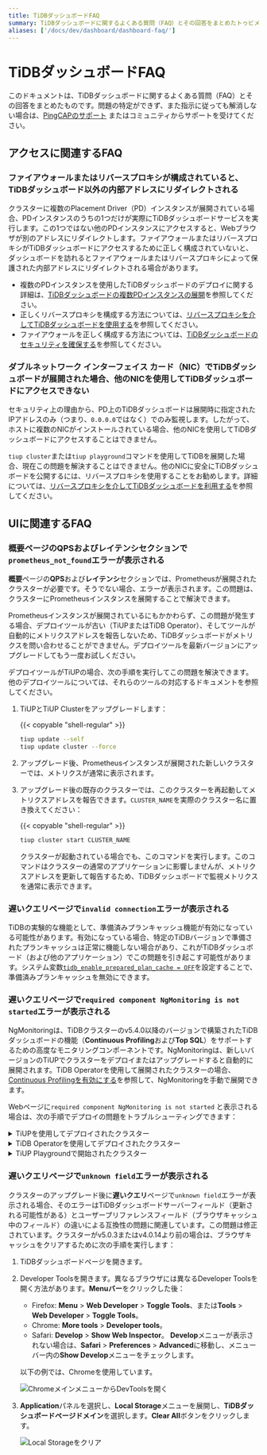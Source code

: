 ```yaml
---
title: TiDBダッシュボードFAQ
summary: TiDBダッシュボードに関するよくある質問（FAQ）とその回答をまとめたトゥビメント
aliases: ['/docs/dev/dashboard/dashboard-faq/']
---
```


# TiDBダッシュボードFAQ

このドキュメントは、TiDBダッシュボードに関するよくある質問（FAQ）とその回答をまとめたものです。問題の特定ができず、また指示に従っても解消しない場合は、[PingCAPのサポート](/support.md) またはコミュニティからサポートを受けてください。

## アクセスに関連するFAQ

### ファイアウォールまたはリバースプロキシが構成されていると、TiDBダッシュボード以外の内部アドレスにリダイレクトされる

クラスターに複数のPlacement Driver（PD）インスタンスが展開されている場合、PDインスタンスのうちの1つだけが実際にTiDBダッシュボードサービスを実行します。この1つではない他のPDインスタンスにアクセスすると、Webブラウザが別のアドレスにリダイレクトします。ファイアウォールまたはリバースプロキシがTiDBダッシュボードにアクセスするために正しく構成されていないと、ダッシュボードを訪れるとファイアウォールまたはリバースプロキシによって保護された内部アドレスにリダイレクトされる場合があります。

- 複数のPDインスタンスを使用したTiDBダッシュボードのデプロイに関する詳細は、[TiDBダッシュボードの複数PDインスタンスの展開](/dashboard/dashboard-ops-deploy.md)を参照してください。
- 正しくリバースプロキシを構成する方法については、[リバースプロキシを介してTiDBダッシュボードを使用する](/dashboard/dashboard-ops-reverse-proxy.md)を参照してください。
- ファイアウォールを正しく構成する方法については、[TiDBダッシュボードのセキュリティを確保する](/dashboard/dashboard-ops-security.md)を参照してください。

### ダブルネットワーク インターフェイス カード（NIC）でTiDBダッシュボードが展開された場合、他のNICを使用してTiDBダッシュボードにアクセスできない

セキュリティ上の理由から、PD上のTiDBダッシュボードは展開時に指定されたIPアドレスのみ（つまり、`0.0.0.0`ではなく）でのみ監視します。したがって、ホストに複数のNICがインストールされている場合、他のNICを使用してTiDBダッシュボードにアクセスすることはできません。

`tiup cluster`または`tiup playground`コマンドを使用してTiDBを展開した場合、現在この問題を解決することはできません。他のNICに安全にTiDBダッシュボードを公開するには、リバースプロキシを使用することをお勧めします。詳細については、[リバースプロキシを介してTiDBダッシュボードを利用する](/dashboard/dashboard-ops-reverse-proxy.md)を参照してください。

## UIに関連するFAQ

### 概要ページの**QPS**および**レイテンシ**セクションで`prometheus_not_found`エラーが表示される

**概要**ページの**QPS**および**レイテンシ**セクションでは、Prometheusが展開されたクラスターが必要です。そうでない場合、エラーが表示されます。この問題は、クラスターにPrometheusインスタンスを展開することで解決できます。

Prometheusインスタンスが展開されているにもかかわらず、この問題が発生する場合、デプロイツールが古い（TiUPまたはTiDB Operator）、そしてツールが自動的にメトリクスアドレスを報告しないため、TiDBダッシュボードがメトリクスを問い合わせることができません。デプロイツールを最新バージョンにアップグレードしてもう一度お試しください。

デプロイツールがTiUPの場合、次の手順を実行してこの問題を解決できます。他のデプロイツールについては、それらのツールの対応するドキュメントを参照してください。

1. TiUPとTiUP Clusterをアップグレードします：

    {{< copyable "shell-regular" >}}

    ```bash
    tiup update --self
    tiup update cluster --force
    ```

2. アップグレード後、Prometheusインスタンスが展開された新しいクラスターでは、メトリクスが通常に表示されます。

3. アップグレード後の既存のクラスターでは、このクラスターを再起動してメトリクスアドレスを報告できます。`CLUSTER_NAME`を実際のクラスター名に置き換えてください：

    {{< copyable "shell-regular" >}}

    ```bash
    tiup cluster start CLUSTER_NAME
    ```

   クラスターが起動されている場合でも、このコマンドを実行します。このコマンドはクラスターの通常のアプリケーションに影響しませんが、メトリクスアドレスを更新して報告するため、TiDBダッシュボードで監視メトリクスを通常に表示できます。

### **遅いクエリ**ページで`invalid connection`エラーが表示される

TiDBの実験的な機能として、準備済みプランキャッシュ機能が有効になっている可能性があります。有効になっている場合、特定のTiDBバージョンで準備されたプランキャッシュは正常に機能しない場合があり、これがTiDBダッシュボード（および他のアプリケーション）でこの問題を引き起こす可能性があります。システム変数[`tidb_enable_prepared_plan_cache = OFF`](/system-variables.md#tidb_enable_prepared_plan_cache-new-in-v610)を設定することで、準備済みプランキャッシュを無効にできます。

### **遅いクエリ**ページで`required component NgMonitoring is not started`エラーが表示される

NgMonitoringは、TiDBクラスターのv5.4.0以降のバージョンで構築されたTiDBダッシュボードの機能（**Continuous Profiling**および**Top SQL**）をサポートするための高度なモニタリングコンポーネントです。NgMonitoringは、新しいバージョンのTiUPでクラスターをデプロイまたはアップグレードすると自動的に展開されます。TiDB Operatorを使用して展開されたクラスターの場合、[Continuous Profilingを有効にする](https://docs.pingcap.com/tidb-in-kubernetes/dev/access-dashboard/#enable-continuous-profiling)を参照して、NgMonitoringを手動で展開できます。

Webページに`required component NgMonitoring is not started` と表示される場合は、次の手順でデプロイの問題をトラブルシューティングできます：

<details>
  <summary>TiUPを使用してデプロイされたクラスター</summary>

ステップ1. バージョンを確認します

1. TiUPクラスターバージョンを確認します。NgMonitoringは、TiUPがv1.9.0以降の場合にのみ展開されます。

    {{< copyable "shell-regular" >}}

    ```shell
    tiup cluster --version
    ```

    コマンドの出力にTiUPのバージョンが表示されます。例：

    ```
    tiup version 1.9.0 tiup
    Go Version: go1.17.2
    Git Ref: v1.9.0
    ```

2. TiUPクラスターバージョンがv1.9.0より前の場合、TiUPとTiUPクラスターを最新バージョンにアップグレードします：

    {{< copyable "shell-regular" >}}

    ```shell
    tiup update --all
    ```

ステップ2. TiUPを使用して制御マシンにng_port構成項目を追加し、その後Prometheusを再読み込みします。

1. 編集モードでクラスター構成ファイルを開きます：

    {{< copyable "shell-regular" >}}

    ```shell
    tiup cluster edit-config ${cluster-name}
    ```

2. `monitoring_servers`の下に`ng_port:12020`パラメータを追加します：

    ```
    monitoring_servers:
    - host: 172.16.6.6
      ng_port: 12020
    ```

3. Prometheusを再読み込みします：

    {{< copyable "shell-regular" >}}

    ```shell
    tiup cluster reload ${cluster-name} --role prometheus
    ```

上記の手順を実行してもエラーメッセージが表示される場合は、[PingCAPのサポート](/support.md) またはコミュニティからサポートを受けてください。

</details>

<details>
  <summary>TiDB Operatorを使用してデプロイされたクラスター</summary>

TiDB Operatorドキュメント内の[Continuous Profilingを有効にする](https://docs.pingcap.com/tidb-in-kubernetes/dev/access-dashboard/#enable-continuous-profiling)セクションの手順に従って、NgMonitoringコンポーネントを展開します。

</details>

<details>
  <summary>TiUP Playgroundで開始されたクラスター</summary>

クラスターを開始すると、TiUP Playground（v1.8.0以上）は自動的にNgMonitoringコンポーネントを開始します。TiUP Playgroundを最新バージョンに更新するには、次のコマンドを実行します：

{{< copyable "shell-regular" >}}

```shell
tiup update --self
tiup update playground
```

</details>

### **遅いクエリ**ページで`unknown field`エラーが表示される

クラスターのアップグレード後に**遅いクエリ**ページで`unknown field`エラーが表示される場合、そのエラーはTiDBダッシュボードサーバーフィールド（更新される可能性がある）とユーザープリファレンスフィールド（ブラウザキャッシュ中のフィールド）の違いによる互換性の問題に関連しています。この問題は修正されています。クラスターがv5.0.3またはv4.0.14より前の場合は、ブラウザキャッシュをクリアするために次の手順を実行します：

1. TiDBダッシュボードページを開きます。

2. Developer Toolsを開きます。異なるブラウザには異なるDeveloper Toolsを開く方法があります。**Menuバー**をクリックした後：

    - Firefox: **Menu** > **Web Developer** > **Toggle Tools**、または**Tools** > **Web Developer** > **Toggle Tools**。
    - Chrome: **More tools** > **Developer tools**。
    - Safari: **Develop** > **Show Web Inspector**。 **Develop**メニューが表示されない場合は、**Safari** > **Preferences** > **Advanced**に移動し、メニューバー内の**Show Develop**メニューをチェックします。

    以下の例では、Chromeを使用しています。

    ![ChromeメインメニューからDevToolsを開く](/media/dashboard/dashboard-faq-devtools.png)

3. **Application**パネルを選択し、**Local Storage**メニューを展開し、**TiDBダッシュボードページドメイン**を選択します。**Clear All**ボタンをクリックします。

    ![Local Storageをクリア](/media/dashboard/dashboard-faq-devtools-application.png)